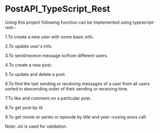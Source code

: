 # PostAPI_TypeScript_Rest

Using this project following function can be implemented using typescript-rest:-

1.To create a new user with some basic info.

2.To update user's info.

3.To send/receive message to/from different users.

4.To create a new post.

5.To update and delete a post.

6.To find the last sending or receiving messages of a user from all users sorted in descending order of their sending or receiving time.

7.To like and comment on a particular post.

8.To get post by id.

9.To get movie or series or episode by title and year-->using axios call.

Note: Joi is used for validation.
